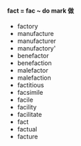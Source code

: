 #### fact = fac ~ do mark 做

- factory
- manufacture
- manufacturer
- manufactory'
- benefactor
- benefaction
- malefactor
- malefaction
- factitious
- facsimile
- facile
- facility
- facilitate
- fact
- factual
- facture
